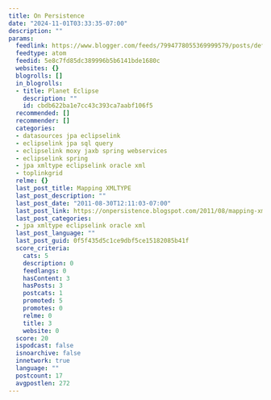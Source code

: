 ```yaml
---
title: On Persistence
date: "2024-11-01T03:33:35-07:00"
description: ""
params:
  feedlink: https://www.blogger.com/feeds/7994778055369999579/posts/default
  feedtype: atom
  feedid: 5e8c7fd85dc389996b5b6141bde1680c
  websites: {}
  blogrolls: []
  in_blogrolls:
  - title: Planet Eclipse
    description: ""
    id: cbdb622ba1e7cc43c393ca7aabf106f5
  recommended: []
  recommender: []
  categories:
  - datasources jpa eclipselink
  - eclipselink jpa sql query
  - eclipselink moxy jaxb spring webservices
  - eclipselink spring
  - jpa xmltype eclipselink oracle xml
  - toplinkgrid
  relme: {}
  last_post_title: Mapping XMLTYPE
  last_post_description: ""
  last_post_date: "2011-08-30T12:11:03-07:00"
  last_post_link: https://onpersistence.blogspot.com/2011/08/mapping-xmltype.html
  last_post_categories:
  - jpa xmltype eclipselink oracle xml
  last_post_language: ""
  last_post_guid: 0f5f435d5c1ce9dbf5ce15182085b41f
  score_criteria:
    cats: 5
    description: 0
    feedlangs: 0
    hasContent: 3
    hasPosts: 3
    postcats: 1
    promoted: 5
    promotes: 0
    relme: 0
    title: 3
    website: 0
  score: 20
  ispodcast: false
  isnoarchive: false
  innetwork: true
  language: ""
  postcount: 17
  avgpostlen: 272
---
```

